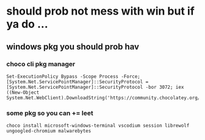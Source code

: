# should prob not mess with win but if ya do ... 
## windows pkg you should prob hav
### choco cli pkg manager 
```batch
Set-ExecutionPolicy Bypass -Scope Process -Force; [System.Net.ServicePointManager]::SecurityProtocol = [System.Net.ServicePointManager]::SecurityProtocol -bor 3072; iex ((New-Object System.Net.WebClient).DownloadString('https://community.chocolatey.org/install.ps1'))

```
### some pkg so you can += leet 

```batch
choco install microsoft-windows-terminal vscodium session librewolf ungoogled-chromium malwarebytes

```
